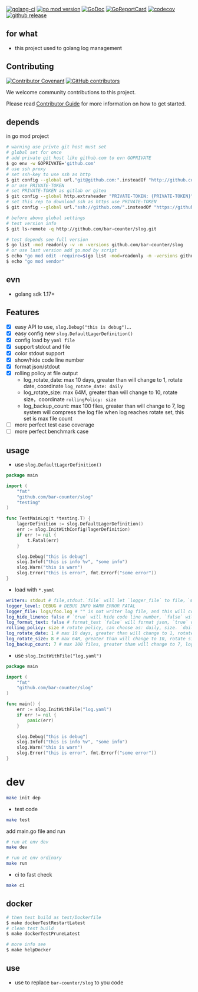 [![golang-ci](https://github.com/bar-counter/slog/actions/workflows/golang-ci.yml/badge.svg)](https://github.com/bar-counter/slog/actions/workflows/golang-ci.yml)
[![go mod version](https://img.shields.io/github/go-mod/go-version/bar-counter/slog?label=go.mod)](https://github.com/bar-counter/slog)
[![GoDoc](https://godoc.org/github.com/bar-counter/slog?status.png)](https://godoc.org/github.com/bar-counter/slog/)
[![GoReportCard](https://goreportcard.com/badge/github.com/bar-counter/slog)](https://goreportcard.com/report/github.com/bar-counter/slog)
[![codecov](https://codecov.io/gh/bar-counter/slog/branch/main/graph/badge.svg)](https://codecov.io/gh/bar-counter/slog)
[![github release](https://img.shields.io/github/v/release/bar-counter/slog?style=social)](https://github.com/bar-counter/slog/releases)

## for what

- this project used to golang log management

## Contributing

[![Contributor Covenant](https://img.shields.io/badge/contributor%20covenant-v1.4-ff69b4.svg)](.github/CONTRIBUTING_DOC/CODE_OF_CONDUCT.md)
[![GitHub contributors](https://img.shields.io/github/contributors/bar-counter/slog)](https://github.com/bar-counter/slog/graphs/contributors)

We welcome community contributions to this project.

Please read [Contributor Guide](.github/CONTRIBUTING_DOC/CONTRIBUTING.md) for more information on how to get started.

## depends

in go mod project

```bash
# warning use privte git host must set
# global set for once
# add private git host like github.com to evn GOPRIVATE
$ go env -w GOPRIVATE='github.com'
# use ssh proxy
# set ssh-key to use ssh as http
$ git config --global url."git@github.com:".insteadOf "http://github.com/"
# or use PRIVATE-TOKEN
# set PRIVATE-TOKEN as gitlab or gitea
$ git config --global http.extraheader "PRIVATE-TOKEN: {PRIVATE-TOKEN}"
# set this rep to download ssh as https use PRIVATE-TOKEN
$ git config --global url."ssh://github.com/".insteadOf "https://github.com/"

# before above global settings
# test version info
$ git ls-remote -q http://github.com/bar-counter/slog.git

# test depends see full version
$ go list -mod readonly -v -m -versions github.com/bar-counter/slog
# or use last version add go.mod by script
$ echo "go mod edit -require=$(go list -mod=readonly -m -versions github.com/bar-counter/slog | awk '{print $1 "@" $NF}')"
$ echo "go mod vendor"
```

## evn

- golang sdk 1.17+

## Features

- [X] easy API to use, `slog.Debug("this is debug")`...
- [X] easy config new `slog.DefaultLagerDefinition()`
- [X] config load by `yaml file`
- [X] support stdout and file
- [X] color stdout support
- [X] show/hide code line number
- [X] format json/stdout
- [X] rolling policy at file output
    - log_rotate_date: max 10 days, greater than will change to 1, rotate date, coordinate `log_rotate_date: daily`
    - log_rotate_size: max 64M, greater than will change to 10, rotate size，coordinate `rollingPolicy: size`
    - log_backup_count: max 100 files, greater than will change to 7, log system will compress the log file when log
      reaches rotate set, this set is max file count
- [ ] more perfect test case coverage
- [ ] more perfect benchmark case

## usage

- use `slog.DefaultLagerDefinition()`

```go
package main

import (
	"fmt"
	"github.com/bar-counter/slog"
	"testing"
)

func TestMainLog(t *testing.T) {
	lagerDefinition := slog.DefaultLagerDefinition()
	err := slog.InitWithConfig(lagerDefinition)
	if err != nil {
		t.Fatal(err)
	}

	slog.Debug("this is debug")
	slog.Infof("this is info %v", "some info")
	slog.Warn("this is warn")
	slog.Error("this is error", fmt.Errorf("some error"))
}
```

- load with `*.yaml`

```yaml
writers: stdout # file,stdout.`file` will let `logger_file` to file，`stdout` will show at std, most of the time use bose
logger_level: DEBUG # DEBUG INFO WARN ERROR FATAL
logger_file: logs/foo.log # "" is not writer log file, and this will cover by env: CHASSIS_HOME
log_hide_lineno: false # `true` will hide code line number, `false` will show code line number, default is false
log_format_text: false # format_text `false` will format json, `true` will out stdout
rolling_policy: size # rotate policy, can choose as: daily, size. `daily` store as daily，`size` will save as max
log_rotate_date: 1 # max 10 days, greater than will change to 1, rotate date, coordinate `log_rotate_date: daily`
log_rotate_size: 8 # max 64M, greater than will change to 10, rotate size，coordinate `rollingPolicy: size`
log_backup_count: 7 # max 100 files, greater than will change to 7, log system will compress the log file when log reaches rotate set, this set is max file count
```

- use `slog.InitWithFile("log.yaml")`

```go
package main

import (
	"fmt"
	"github.com/bar-counter/slog"
)

func main() {
	err := slog.InitWithFile("log.yaml")
	if err != nil {
		panic(err)
	}

	slog.Debug("this is debug")
	slog.Infof("this is info %v", "some info")
	slog.Warn("this is warn")
	slog.Error("this is error", fmt.Errorf("some error"))
}
```

# dev

```bash
make init dep
```

- test code

```bash
make test
```

add main.go file and run

```bash
# run at env dev
make dev

# run at env ordinary
make run
```

- ci to fast check

```bash
make ci
```

## docker

```bash
# then test build as test/Dockerfile
$ make dockerTestRestartLatest
# clean test build
$ make dockerTestPruneLatest

# more info see
$ make helpDocker
```

## use

- use to replace
  `bar-counter/slog` to you code

